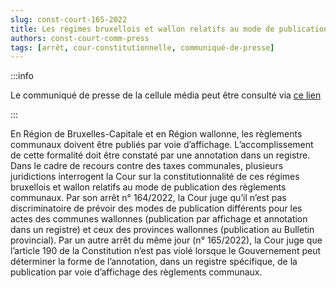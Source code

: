```yaml
---   
slug: const-court-165-2022
title: Les régimes bruxellois et wallon relatifs au mode de publication des règlements communaux ne sont pas inconstitutionnels
authors: const-court-comm-press
tags: [arrêt, cour-constitutionnelle, communiqué-de-presse]
---
```


:::info

Le communiqué de presse de la cellule média peut être consulté via [ce lien](https://www.const-court.be/public/f/2022/2022-165f-info.pdf) 

:::

En Région de Bruxelles-Capitale et en Région wallonne, les règlements communaux doivent être publiés par voie d’affichage. L’accomplissement de cette formalité doit être constaté par une annotation dans un registre. Dans le cadre de recours contre des taxes communales, plusieurs juridictions interrogent la Cour sur la constitutionnalité de ces régimes bruxellois et wallon relatifs au mode de publication des règlements communaux. Par son arrêt n° 164/2022, la Cour juge qu’il n’est pas discriminatoire de prévoir des modes de publication différents pour les actes des communes wallonnes (publication par affichage et annotation dans un registre) et ceux des provinces wallonnes (publication au Bulletin provincial). Par un autre arrêt du même jour (n° 165/2022), la Cour juge que l’article 190 de la Constitution n’est pas violé lorsque le Gouvernement peut déterminer la forme de l’annotation, dans un registre spécifique, de la publication par voie d’affichage des règlements communaux.
